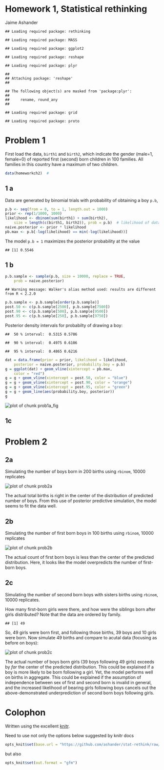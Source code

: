 # Homework 1, Statistical rethinking
 Jaime Ashander



```
## Loading required package: rethinking
```
```
## Loading required package: MASS
```
```
## Loading required package: ggplot2
```
```
## Loading required package: reshape
```
```
## Loading required package: plyr
```
```
## 
## Attaching package: 'reshape'
## 
```
```
## The following object(s) are masked from 'package:plyr':
## 
##     rename, round_any
## 
```
```
## Loading required package: grid
```
```
## Loading required package: proto
```



# Problem 1  

First load the data, `birth1` and `birth2`, which indicate the gender (male=1, female=0) of reported first (second) born children in 100 families.
All families in this country have a maximum of two children.

```r
data(homeworkch2)  #
```



## 1 a

  Data are generated by binomial trials with probability of obtaining a boy `p.b`, 

```r
p.b <- seq(from = 0, to = 1, length.out = 1000)
prior <- rep(1/1000, 1000)
likelihood <- dbinom(sum(birth1) + sum(birth2), 
    size = length(c(birth1, birth2)), prob = p.b)  # likelihood of data given 1000 models (binomial success parameter)
naive.posterior <- prior * likelihood
pb.max <- p.b[-log(likelihood) == min(-log(likelihood))]
```



  The model `p.b = 1` maximizes the posterior probability at the value

```
## [1] 0.5546
```




## 1 b

```r
p.b.sample <- sample(p.b, size = 10000, replace = TRUE, 
    prob = naive.posterior)
```
```
## Warning message: Walker's alias method used: results are different from R < 2.2.0
```
```r
p.b.sample <- p.b.sample[order(p.b.sample)]
post.50 <- c(p.b.sample[2500], p.b.sample[7500])
post.90 <- c(p.b.sample[500], p.b.sample[9500])
post.95 <- c(p.b.sample[250], p.b.sample[9750])
```



Posterior density intervals for probabilty of drawing a boy:
  
```
##  50 % interval:  0.5315 0.5786 
```
```
##  90 % interval:  0.4975 0.6106 
```
```
##  95 % interval:  0.4865 0.6216 
```



```r
dat = data.frame(prior = prior, likelihood = likelihood, 
    posterior = naive.posterior, probability.boy = p.b)
g = ggplot(dat) + geom_vline(xintercept = pb.max, 
    color = "red")
g = g + geom_vline(xintercept = post.50, color = "blue")
g = g + geom_vline(xintercept = post.90, color = "orange")
g = g + geom_vline(xintercept = post.95, color = "green")
g = g + geom_line(aes(probability.boy, posterior))
g
```
![plot of chunk prob1a_fig](https://github.com/ashander/stat-rethink/raw/master/prob1a_fig.png)


## 1c


# Problem 2

## 2a

 Simulating the number of boys born in 200 births using `rbinom`, 10000 replicates

![plot of chunk prob2a](https://github.com/ashander/stat-rethink/raw/master/prob2a.png)


  The actual total births is right in the center of the distribution of predicted number of boys.
From this use of posterior predictive simulation, the model seems to fit the data well.


## 2b

 Simulating the number of first born boys in 100 births using `rbinom`, 10000 replicates

![plot of chunk prob2b](https://github.com/ashander/stat-rethink/raw/master/prob2b.png)


  The actual count of first born boys is less than the center of the predicted distribution.
Here, it looks like the model overpredicts the number of first-born boys.


## 2c

 Simulating the number of second born boys with sisters births using `rbinom`, 10000 replicates.

How many first-born girls were there, and how were the siblings born after girls distributed?
Note that the data are ordered by family.

```
## [1] 49
```


  
So, 49 girls were born first, and following those births, 39 boys and 10 girls were born. 
Now simulate 49 births and compare to acutal data (focusing as before on boys):

![plot of chunk prob2c](https://github.com/ashander/stat-rethink/raw/master/prob2c.png)


  The actual number of boys born girls (39 boys following 49 girls) exceeds by  _far_ the center of the predicted distribution.
This could be explained if a boy is more likely to be born following a girl.
Yet, the model performs well on births in aggregate.
This could be explained if the assumption of independence between sex of first and second born is invalid in general, and the increased likelihood of bearing girls following boys cancels out the above-demonstrated underprediction of second born boys following girls.



  
# Colophon 

Written using the excellent [knitr](http://yihui.github.com/knitr/).

Need to use not only the options below suggested by knitr docs

```r
opts_knit$set(base.url = "https://github.com/ashander/stat-rethink/raw/master/")
```



but also 

```r
opts_knit$set(out.format = "gfm")
```



